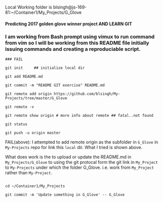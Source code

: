 
Local Working folder is blsingh@js-169-81:~/Container1/My_Projects/G_Glove

#### Predicting 2017 golden glove winner project AND LEARN GIT

### I am working from Bash prompt using vimux to run command from vim so I will be working from this README file initially issuing commands and creating a reproduciable script.







```
### FAIL

git init	 ## initialize local dir

git add README.md

git commit -m "README GIT exercise" README.md

git remote add origin https://github.com/blsingh/My-Projects/tree/master/G_Glove

git remote -v

git remote show origin # more info about remote ## fatal..not found

git status

git push -u origin master

```
FAIL(above): I attempted to add remote origin as the subfolder in `G_Glove` in `My-Projects` repo for link this `local` dir.  What I tried is shown above.

What does work is the to upload or update the README.md in `My_Projects/G_Glove` to using the git protocal form the git link in `My_Project` to `My-Projects` under which the folder G_Glove. i.e. work from `My_Project` rather than `My-Project`.

```

cd ~/Container1/My_Projects

git commit -m 'Update something in G_Glove' -- G_Glove


```



